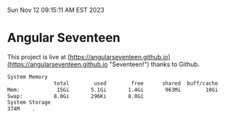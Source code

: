 Sun Nov 12 09:15:11 AM EST 2023

# Angular Seventeen


This project is live at [https://angularseventeen.github.io](https://angularseventeen.github.io "Seventeen!") thanks to Github.

```bash
System Memory
               total        used        free      shared  buff/cache   available
Mem:            15Gi       5.1Gi       1.4Gi       963Mi        10Gi        10Gi
Swap:          8.0Gi       296Ki       8.0Gi
System Storage
374M	.
